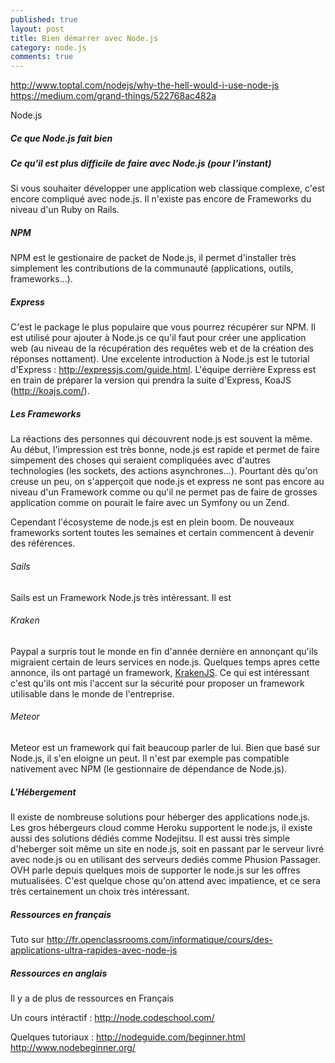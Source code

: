```yaml
---
published: true
layout: post
title: Bien démarrer avec Node.js
category: node.js
comments: true
---
```


http://www.toptal.com/nodejs/why-the-hell-would-i-use-node-js
https://medium.com/grand-things/522768ac482a

Node.js
##### Ce que Node.js fait bien


##### Ce qu'il est plus difficile de faire avec Node.js (pour l'instant)
Si vous souhaiter développer une application web classique complexe, c'est encore
compliqué avec node.js. Il n'existe pas encore de Frameworks du niveau
d'un Ruby on Rails.

##### NPM
NPM est le gestionaire de packet de Node.js, il permet d'installer très
simplement les contributions de la communauté (applications, outils,
frameworks...).

##### Express
C'est le package le plus populaire que vous pourrez récupérer sur NPM.
Il est utilisé pour ajouter à Node.js ce qu'il faut pour créer une
application web (au niveau de la récupération des requêtes web et de la
création des réponses nottament). Une excelente introduction à Node.js
est le tutorial d'Express : http://expressjs.com/guide.html.
L'équipe derrière Express est en train de préparer la version qui
prendra la suite d'Express, KoaJS (http://koajs.com/).

##### Les Frameworks

La réactions des personnes qui découvrent node.js est souvent la même.
Au début, l'impression est très bonne, node.js est rapide et permet de
faire simpement des choses qui seraient compliquées avec d'autres
technologies (les sockets, des actions asynchrones...). Pourtant dès
qu'on creuse un peu, on s'apperçoit que node.js et express ne sont pas
encore au niveau d'un Framework comme ou qu'il ne permet pas de faire de
grosses application comme on pourait le faire avec un Symfony ou un
Zend.

Cependant l'écosysteme de node.js est en plein boom. De nouveaux
frameworks sortent toutes les semaines et certain commencent à devenir
des références.


###### Sails
Sails est un Framework Node.js très intéressant. Il est 

###### Kraken
Paypal a surpris tout le monde en fin d'année dernière en annonçant
qu'ils migraient certain de leurs services en node.js. Quelques temps
apres cette annonce, ils ont partagé un framework, 
<a href="https://github.com/paypal/kraken-js" taget="_blank">KrakenJS</a>. 
Ce qui est intéressant c'est qu'ils ont mis l'accent sur la sécurité pour proposer
un framework utilisable dans le monde de l'entreprise.


###### Meteor
Meteor est un framework qui fait beaucoup parler de lui. Bien que basé
sur Node.js, il s'en eloigne un peut. Il n'est par exemple pas
compatible nativement avec NPM (le gestionnaire de dépendance de
Node.js).

##### L'Hébergement
Il existe de nombreuse solutions pour héberger des applications node.js.
Les gros hébergeurs cloud comme Heroku supportent le node.js, il existe
aussi des solutions dédiés comme Nodejitsu. Il est aussi très simple
d'heberger soit même un site en node.js, soit en passant par le serveur
livré avec node.js ou en utilisant des serveurs dediés comme Phusion
Passager.
OVH parle depuis quelques mois de supporter le node.js sur les
offres mutualisées. C'est quelque chose qu'on attend avec impatience,
 et ce sera très certainement un choix très intéressant.


##### Ressources en français
Tuto sur http://fr.openclassrooms.com/informatique/cours/des-applications-ultra-rapides-avec-node-js

##### Ressources en anglais
Il y a de plus de ressources en Français

Un cours intéractif : http://node.codeschool.com/

Quelques tutoriaux :
http://nodeguide.com/beginner.html
http://www.nodebeginner.org/
